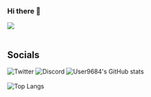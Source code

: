 ### Hi there 👋
![](https://komarev.com/ghpvc/?username=User9684&color=ffccff)
<br><br>
## Socials
![Twitter](https://twitter.com/User9684)
![Discord](https://discordapp.com/users/212795145639165952)
![User9684's GitHub stats](https://github-readme-stats.vercel.app/api?username=User9684&count_private=true&theme=github_dark&show_icons=true&border_color=4C8EDA&include_all_commits=true&border_radius=12)
<br><br>
![Top Langs](https://github-readme-stats.vercel.app/api/top-langs/?username=User9684&theme=github_dark&layout=compact&border_color=4C8EDA&card_width=445&border_radius=12)

